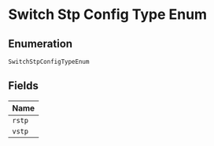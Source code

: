 
# Switch Stp Config Type Enum

## Enumeration

`SwitchStpConfigTypeEnum`

## Fields

| Name |
|  --- |
| `rstp` |
| `vstp` |

